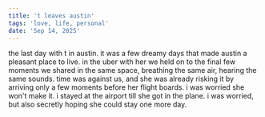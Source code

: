 ```yaml
---
title: 't leaves austin'
tags: 'love, life, personal'
date: 'Sep 14, 2025'
---
```


the last day with t in austin. it was a few dreamy days that made austin a pleasant place to live. in the uber with her we held on to the final few moments we shared in the same space, breathing the same air, hearing the same sounds. time was against us, and she was already risking it by arriving only a few moments before her flight boards. i was worried she won't make it. i stayed at the airport till she got in the plane. i was worried, but also secretly hoping she could stay one more day.